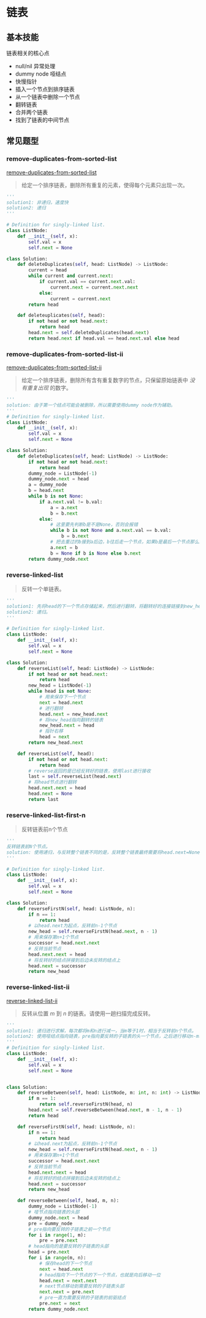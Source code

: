 # 链表

## 基本技能

链表相关的核心点

- null/nil 异常处理
- dummy node 哑结点
- 快慢指针
- 插入一个节点到排序链表
- 从一个链表中删除一个节点
- 翻转链表
- 合并两个链表
- 找到了链表的中间节点

## 常见题型

### remove-duplicates-from-sorted-list

[remove-duplicates-from-sorted-list](https://leetcode-cn.com/problems/remove-duplicates-from-sorted-list/)

> 给定一个排序链表，删除所有重复的元素，使得每个元素只出现一次。

```python
'''
solution1: 非递归，速度快
solution2: 递归
'''

# Definition for singly-linked list.
class ListNode:
    def __init__(self, x):
        self.val = x
        self.next = None

class Solution:
    def deleteDuplicates(self, head: ListNode) -> ListNode:
        current = head
        while current and current.next:
            if current.val == current.next.val:
                current.next = current.next.next
            else:
                current = current.next
        return head

    def deleteuplicates(self, head):
        if not head or not head.next:
            return head
        head.next = self.deleteDuplicates(head.next)
        return head.next if head.val == head.next.val else head
```

### remove-duplicates-from-sorted-list-ii

[remove-duplicates-from-sorted-list-ii](https://leetcode-cn.com/problems/remove-duplicates-from-sorted-list-ii/)

> 给定一个排序链表，删除所有含有重复数字的节点，只保留原始链表中 *没有重复出现* 的数字。

```python
'''
solution: 由于第一个结点可能会被删除，所以需要使用dummy node作为辅助。
'''
# Definition for singly-linked list.
class ListNode:
    def __init__(self, x):
        self.val = x
        self.next = None

class Solution:
    def deleteDuplicates(self, head: ListNode) -> ListNode:
        if not head or not head.next:
            return head
        dummy_node = ListNode(-1)
        dummy_node.next = head
        a = dummy_node
        b = head.next
        while b is not None:
            if a.next.val != b.val:
                a = a.next
                b = b.next
            else:
                # 这里要先判断b是不是None，否则会报错
                while b is not None and a.next.val == b.val:
                    b = b.next
                # 把去重过的b接到a后边，b往后走一个节点，如果b是最后一个节点那么就是None，否则是下一个节点。
                a.next = b
                b = None if b is None else b.next
        return dummy_node.next
```

### reverse-linked-list

> 反转一个单链表。

```python
'''
solution1: 先将head的下一个节点存储起来，然后进行翻转，将翻转好的连接链接到new_head后，之后head指针右移进行翻转下一个。
solution2: 递归。
'''

# Definition for singly-linked list.
class ListNode:
    def __init__(self, x):
        self.val = x
        self.next = None

class Solution:
    def reverseList(self, head: ListNode) -> ListNode:
        if not head or not head.next:
            return head
        new_head = ListNode(-1)
        while head is not None:
            # 用来保存下一个节点
            next = head.next
            # 进行翻转
            head.next = new_head.next
            # 将new_head指向翻转的链表
            new_head.next = head
            # 指针右移
            head = next
        return new_head.next

    def reverseList(self, head):
        if not head or not head.next:
            return head
        # reverse返回的是已经反转好的链表，使用last进行接收
        last = self.reverseList(head.next)
        # 将head节点进行翻转
        head.next.next = head
        head.next = None
        return last
```

### reserve-linked-list-first-n

> 反转链表前n个节点

```Python
'''
反转链表前N个节点。
solution: 使用递归，与反转整个链表不同的是，反转整个链表最终需要将head.next=None，因为第一个节点反转后变成最后一个节点；而反转部分链表head节点反转后不一定是最后一个节点，所以需要保存后驱节点successor（第n+1个节点），反转之后将head连接到successor上。
'''

# Definition for singly-linked list.
class ListNode:
    def __init__(self, x):
        self.val = x
        self.next = None

class Solution:
    def reverseFirstN(self, head: ListNode, n):
        if n == 1:
            return head
        # 以head.next为起点，反转前n-1个节点
        new_head = self.reverseFirstN(head.next, n - 1)
        # 用来保存第n+1个节点
        successor = head.next.next
        # 反转当前节点
        head.next.next = head
        # 将反转好的结点拼接到后边未反转的结点上
        head.next = successor
        return new_head
```

### reverse-linked-list-ii

[reverse-linked-list-ii](https://leetcode-cn.com/problems/reverse-linked-list-ii/)

> 反转从位置 *m* 到 *n* 的链表。请使用一趟扫描完成反转。

```Python
'''
solution1: 递归进行求解，每次都将m和n进行减一，当m等于1时，相当于反转前n个节点。
solution2: 使用哑结点指向链表，pre指向要反转的子链表的头一个节点，之后进行移动n-m次，进行反转。
'''
# Definition for singly-linked list.
class ListNode:
    def __init__(self, x):
        self.val = x
        self.next = None


class Solution:
    def reverseBetween(self, head: ListNode, m: int, n: int) -> ListNode:
        if m == 1:
            return self.reverseFirstN(head, n)
        head.next = self.reverseBetween(head.next, m - 1, n - 1)
        return head

    def reverseFirstN(self, head: ListNode, n):
        if n == 1:
            return head
        # 以head.next为起点，反转前n-1个节点
        new_head = self.reverseFirstN(head.next, n - 1)
        # 用来保存第n+1个节点
        successor = head.next.next
        # 反转当前节点
        head.next.next = head
        # 将反转好的结点拼接到后边未反转的结点上
        head.next = successor
        return new_head

    def reverseBetween(self, head, m, n):
        dummy_node = ListNode(-1)
        # 哑节点指向链表的头部
        dummy_node.next = head
        pre = dummy_node
        # pre指向要反转的子链表之前一个节点
        for i in range(1, m):
            pre = pre.next
        # head指向的是要反转的子链表的头部
        head = pre.next
        for i in range(m, n):
            # 保存head的下一个节点
            next = head.next
            # head指向下一个节点的下一个节点，也就是向后移动一位
            head.next = next.next
            # next节点移动到需要反转的子链表头部
            next.next = pre.next
            # pre一直为需要反转的子链表的前驱结点
            pre.next = next
        return dummy_node.next
```

